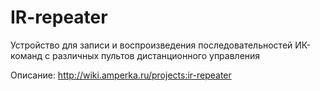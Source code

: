 # IR-repeater
Устройство для записи и воспроизведения последовательностей ИК-команд с различных пультов дистанционного управления

Описание: http://wiki.amperka.ru/projects:ir-repeater
